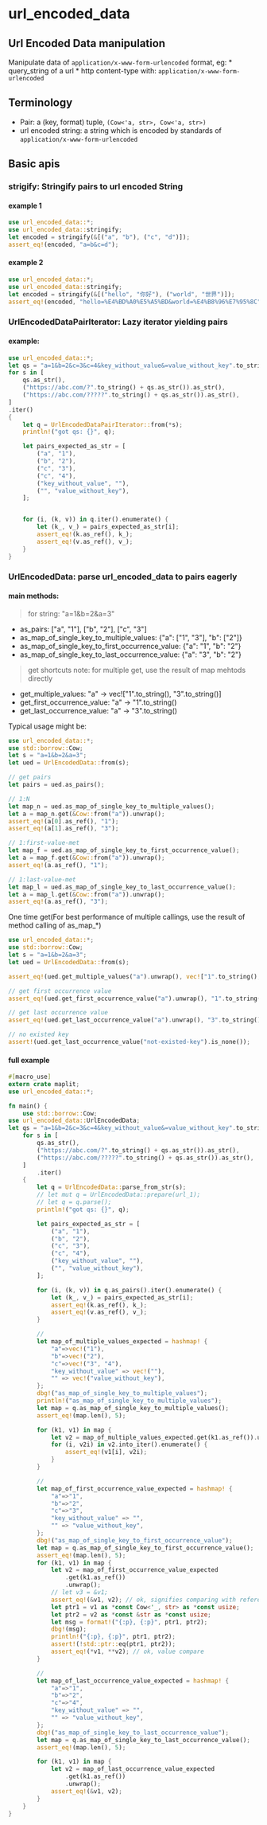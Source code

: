 # url_encoded_data

## Url Encoded Data manipulation
Manipulate data of `application/x-www-form-urlencoded` format,
eg:
    * query_string of a url
    * http content-type with: `application/x-www-form-urlencoded`

## Terminology
* Pair: a (key, format) tuple, `(Cow<'a, str>, Cow<'a, str>)`
* url encoded string: a string which is encoded by standards of `application/x-www-form-urlencoded`

## Basic apis

### strigify: Stringify pairs to url encoded String

#### example 1
```rust
use url_encoded_data::*;
use url_encoded_data::stringify;
let encoded = stringify(&[("a", "b"), ("c", "d")]);
assert_eq!(encoded, "a=b&c=d");
```

#### example 2
```rust
use url_encoded_data::*;
use url_encoded_data::stringify;
let encoded = stringify(&[("hello", "你好"), ("world", "世界")]);
assert_eq!(encoded, "hello=%E4%BD%A0%E5%A5%BD&world=%E4%B8%96%E7%95%8C");
```


### UrlEncodedDataPairIterator: **Lazy** iterator yielding pairs
#### example:

```rust
use url_encoded_data::*;
let qs = "a=1&b=2&c=3&c=4&key_without_value&=value_without_key".to_string();
for s in [
    qs.as_str(),
    ("https://abc.com/?".to_string() + qs.as_str()).as_str(),
    ("https://abc.com/?????".to_string() + qs.as_str()).as_str(),
]
.iter()
{
    let q = UrlEncodedDataPairIterator::from(*s);
    println!("got qs: {}", q);

    let pairs_expected_as_str = [
        ("a", "1"),
        ("b", "2"),
        ("c", "3"),
        ("c", "4"),
        ("key_without_value", ""),
        ("", "value_without_key"),
    ];


    for (i, (k, v)) in q.iter().enumerate() {
        let (k_, v_) = pairs_expected_as_str[i];
        assert_eq!(k.as_ref(), k_);
        assert_eq!(v.as_ref(), v_);
    }
}
```

### UrlEncodedData: parse url_encoded_data to pairs eagerly
#### main methods:
> for string: "a=1&b=2&a=3"
* as_pairs: ["a", "1"], ["b", "2"], ["c", "3"]
* as_map_of_single_key_to_multiple_values: {"a": ["1", "3"], "b": ["2"]}
* as_map_of_single_key_to_first_occurrence_value: {"a": "1", "b": "2"}
* as_map_of_single_key_to_last_occurrence_value: {"a": "3", "b": "2"}

> get shortcuts
> note: for multiple get, use the result of map mehtods directly
* get_multiple_values: "a" -> vec!["1".to_string(), "3".to_string()]
* get_first_occurrence_value: "a" -> "1".to_string()
* get_last_occurrence_value: "a" -> "3".to_string()


Typical usage might be:

```rust
use url_encoded_data::*;
use std::borrow::Cow;
let s = "a=1&b=2&a=3";
let ued = UrlEncodedData::from(s);

// get pairs
let pairs = ued.as_pairs();

// 1:N
let map_n = ued.as_map_of_single_key_to_multiple_values();
let a = map_n.get(&Cow::from("a")).unwrap();
assert_eq!(a[0].as_ref(), "1");
assert_eq!(a[1].as_ref(), "3");

// 1:first-value-met
let map_f = ued.as_map_of_single_key_to_first_occurrence_value();
let a = map_f.get(&Cow::from("a")).unwrap();
assert_eq!(a.as_ref(), "1");

// 1:last-value-met
let map_l = ued.as_map_of_single_key_to_last_occurrence_value();
let a = map_l.get(&Cow::from("a")).unwrap();
assert_eq!(a.as_ref(), "3");


```

One time get(For best performance of multiple callings, use the result of method calling of as_map_*)
```rust
use url_encoded_data::*;
use std::borrow::Cow;
let s = "a=1&b=2&a=3";
let ued = UrlEncodedData::from(s);

assert_eq!(ued.get_multiple_values("a").unwrap(), vec!["1".to_string(), "3".to_string()]);

// get first occurrence value
assert_eq!(ued.get_first_occurrence_value("a").unwrap(), "1".to_string());

// get last occurrence value
assert_eq!(ued.get_last_occurrence_value("a").unwrap(), "3".to_string());

// no existed key
assert!(ued.get_last_occurrence_value("not-existed-key").is_none());
```

#### full example

```rust
#[macro_use]
extern crate maplit;
use url_encoded_data::*;

fn main() {
    use std::borrow::Cow;
use url_encoded_data::UrlEncodedData;
let qs = "a=1&b=2&c=3&c=4&key_without_value&=value_without_key".to_string();
    for s in [
        qs.as_str(),
        ("https://abc.com/?".to_string() + qs.as_str()).as_str(),
        ("https://abc.com/?????".to_string() + qs.as_str()).as_str(),
    ]
        .iter()
    {
        let q = UrlEncodedData::parse_from_str(s);
        // let mut q = UrlEncodedData::prepare(url_1);
        // let q = q.parse();
        println!("got qs: {}", q);

        let pairs_expected_as_str = [
            ("a", "1"),
            ("b", "2"),
            ("c", "3"),
            ("c", "4"),
            ("key_without_value", ""),
            ("", "value_without_key"),
        ];

        for (i, (k, v)) in q.as_pairs().iter().enumerate() {
            let (k_, v_) = pairs_expected_as_str[i];
            assert_eq!(k.as_ref(), k_);
            assert_eq!(v.as_ref(), v_);
        }

        //
        let map_of_multiple_values_expected = hashmap! {
            "a"=>vec!("1"),
            "b"=>vec!("2"),
            "c"=>vec!("3", "4"),
            "key_without_value" => vec!(""),
            "" => vec!("value_without_key"),
        };
        dbg!("as_map_of_single_key_to_multiple_values");
        println!("as_map_of_single_key_to_multiple_values");
        let map = q.as_map_of_single_key_to_multiple_values();
        assert_eq!(map.len(), 5);

        for (k1, v1) in map {
            let v2 = map_of_multiple_values_expected.get(k1.as_ref()).unwrap();
            for (i, v2i) in v2.into_iter().enumerate() {
                assert_eq!(v1[i], v2i);
            }
        }

        //
        let map_of_first_occurrence_value_expected = hashmap! {
            "a"=>"1",
            "b"=>"2",
            "c"=>"3",
            "key_without_value" => "",
            "" => "value_without_key",
        };
        dbg!("as_map_of_single_key_to_first_occurrence_value");
        let map = q.as_map_of_single_key_to_first_occurrence_value();
        assert_eq!(map.len(), 5);
        for (k1, v1) in map {
            let v2 = map_of_first_occurrence_value_expected
                .get(k1.as_ref())
                .unwrap();
            // let v3 = &v1;
            assert_eq!(&v1, v2); // ok, signifies comparing with references, it will auto-dereference to compare the value, which is more convenient
            let ptr1 = v1 as *const Cow<'_, str> as *const usize;
            let ptr2 = v2 as *const &str as *const usize;
            let msg = format!("{:p}, {:p}", ptr1, ptr2);
            dbg!(msg);
            println!("{:p}, {:p}", ptr1, ptr2);
            assert!(!std::ptr::eq(ptr1, ptr2));
            assert_eq!(*v1, **v2); // ok, value compare
        }

        //
        let map_of_last_occurrence_value_expected = hashmap! {
            "a"=>"1",
            "b"=>"2",
            "c"=>"4",
            "key_without_value" => "",
            "" => "value_without_key",
        };
        dbg!("as_map_of_single_key_to_last_occurrence_value");
        let map = q.as_map_of_single_key_to_last_occurrence_value();
        assert_eq!(map.len(), 5);

        for (k1, v1) in map {
            let v2 = map_of_last_occurrence_value_expected
                .get(k1.as_ref())
                .unwrap();
            assert_eq!(&v1, v2);
        }
    }
}
```



